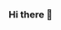 ### Hi there 👋

<!--
**ankitaSawrav/AnkitaSawrav** is a ✨ _special_ ✨ repository because its `README.md` (this file) appears on your GitHub profile.

<a href="URL_REDIRECT" target="blank"><img align="center" src="URL_TO_YOUR_IMAGE" height="100" /></a>

Here are some ideas to get you started:

- 🔭 I’m currently working on ...JavaScript,Express JS ,Postgress
- 🌱 I’m currently learning ... Software Web Development
- 👯 I’m looking to collaborate on ...Web Development
- 🤔 I’m looking for help with ...
- 💬 Ask me about ...
- 📫 How to reach me: ...[linked in ](https://www.linkedin.com/in/ankita-sawrav/)
- 😄 Pronouns: ...She/Her
- ⚡ Fun fact: ...
-
-->
